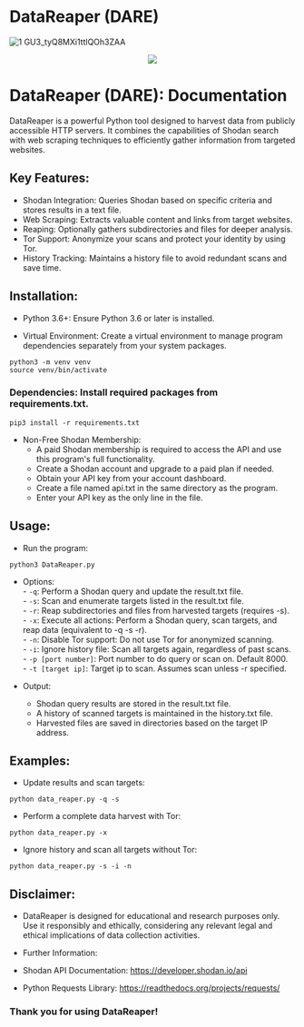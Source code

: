 # DataReaper (DARE)
![1 GU3_tyQ8MXi1ttlQOh3ZAA](https://github.com/ice-wzl/DataReaper/assets/75596877/c537207c-1d48-4766-b7e3-91a1f896ec04)
<p align="center">
  <img src="https://github.com/ice-wzl/DataReaper/assets/75596877/c537207c-1d48-4766-b7e3-91a1f896ec04"/>
</p>

# DataReaper (DARE): Documentation

DataReaper is a powerful Python tool designed to harvest data from publicly accessible HTTP servers. It combines the capabilities of Shodan search with web scraping techniques to efficiently gather information from targeted websites.

## Key Features:

- Shodan Integration: Queries Shodan based on specific criteria and stores results in a text file.
- Web Scraping: Extracts valuable content and links from target websites.
- Reaping: Optionally gathers subdirectories and files for deeper analysis.
- Tor Support: Anonymize your scans and protect your identity by using Tor.
- History Tracking: Maintains a history file to avoid redundant scans and save time.

## Installation:

- Python 3.6+: Ensure Python 3.6 or later is installed.

- Virtual Environment: Create a virtual environment to manage program dependencies separately from your system packages.
````
python3 -m venv venv
source venv/bin/activate
````
### Dependencies: Install required packages from requirements.txt.
````
pip3 install -r requirements.txt
````
- Non-Free Shodan Membership:
    - A paid Shodan membership is required to access the API and use this program's full functionality.
    - Create a Shodan account and upgrade to a paid plan if needed.
    - Obtain your API key from your account dashboard.
    - Create a file named api.txt in the same directory as the program.
    - Enter your API key as the only line in the file.

## Usage:

- Run the program:
````
python3 DataReaper.py
````
- Options:\
        - `-q`: Perform a Shodan query and update the result.txt file.\
        - `-s`: Scan and enumerate targets listed in the result.txt file.\
        - `-r`: Reap subdirectories and files from harvested targets (requires -s).\
        - `-x`: Execute all actions: Perform a Shodan query, scan targets, and reap data (equivalent to -q -s -r).\
        - `-n`: Disable Tor support: Do not use Tor for anonymized scanning.\
        - `-i`: Ignore history file: Scan all targets again, regardless of past scans.\
        - `-p [port number]`: Port number to do query or scan on. Default 8000.\
        - `-t [target ip]`: Target ip to scan. Assumes scan unless -r specified.

- Output:
    - Shodan query results are stored in the result.txt file.
    - A history of scanned targets is maintained in the history.txt file.
    - Harvested files are saved in directories based on the target IP address.

## Examples:

- Update results and scan targets:
````
python data_reaper.py -q -s
````
- Perform a complete data harvest with Tor:
````
python data_reaper.py -x
````
- Ignore history and scan all targets without Tor:
````
python data_reaper.py -s -i -n
````
## Disclaimer:

- DataReaper is designed for educational and research purposes only. Use it responsibly and ethically, considering any relevant legal and ethical implications of data collection activities.

- Further Information:

- Shodan API Documentation: https://developer.shodan.io/api
- Python Requests Library: https://readthedocs.org/projects/requests/

### Thank you for using DataReaper!
